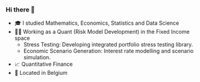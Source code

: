 ### Hi there 👋


* 🎓 I studied Mathematics, Economics, Statistics and Data Science
* 👨‍💻 Working as a Quant (Risk Model Development) in the Fixed Income space
    * Stress Testing: Developing integrated portfolio stress testing library.
    * Economic Scenario Generation: Interest rate modelling and scenario simulation.
* 📈 Quantitative Finance
* 📍 Located in Belgium



<!--
**tristanvandevelde/tristanvandevelde** is a ✨ _special_ ✨ repository because its `README.md` (this file) appears on your GitHub profile.

Here are some ideas to get you started:

- 🔭 I’m currently working on ...
- 🌱 I’m currently learning ...
- 👯 I’m looking to collaborate on ...
- 🤔 I’m looking for help with ...
- 💬 Ask me about ...
- 📫 How to reach me: ...
- 😄 Pronouns: ...
- ⚡ Fun fact: ...



-->
